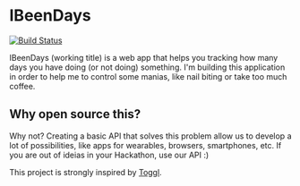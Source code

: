 IBeenDays
=========

[![Build Status](https://travis-ci.org/kplaube/ibeendays.svg?branch=master)](https://travis-ci.org/kplaube/ibeendays)

IBeenDays (working title) is a web app that helps you tracking how many days you have doing (or not doing) something. I'm building this application in order to help me to control some manias, like nail biting or take too much coffee.


Why open source this?
---------------------------

Why not? Creating a basic API that solves this problem allow us to develop a lot of possibilities, like apps for wearables, browsers, smartphones, etc. If you are out of ideias in your Hackathon, use our API :)

This project is strongly inspired by [Toggl](http://toggl.com).
